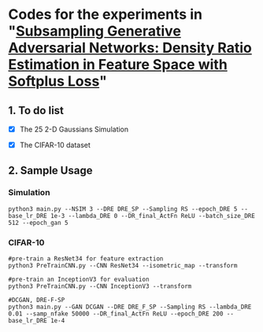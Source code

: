 # Codes for the experiments in "[Subsampling Generative Adversarial Networks: Density Ratio Estimation in Feature Space with Softplus Loss](https://arxiv.org/abs/1909.10670)"
## 1. To do list
- [x] The 25 2-D Gaussians Simulation
- [x] The CIFAR-10 dataset


## 2. Sample Usage
### Simulation
```
python3 main.py --NSIM 3 --DRE DRE_SP --Sampling RS --epoch_DRE 5 --base_lr_DRE 1e-3 --lambda_DRE 0 --DR_final_ActFn ReLU --batch_size_DRE 512 --epoch_gan 5
```

### CIFAR-10
```
#pre-train a ResNet34 for feature extraction
python3 PreTrainCNN.py --CNN ResNet34 --isometric_map --transform

#pre-train an InceptionV3 for evaluation
python3 PreTrainCNN.py --CNN InceptionV3 --transform

#DCGAN, DRE-F-SP
python3 main.py --GAN DCGAN --DRE DRE_F_SP --Sampling RS --lambda_DRE 0.01 --samp_nfake 50000 --DR_final_ActFn ReLU --epoch_DRE 200 --base_lr_DRE 1e-4
```
